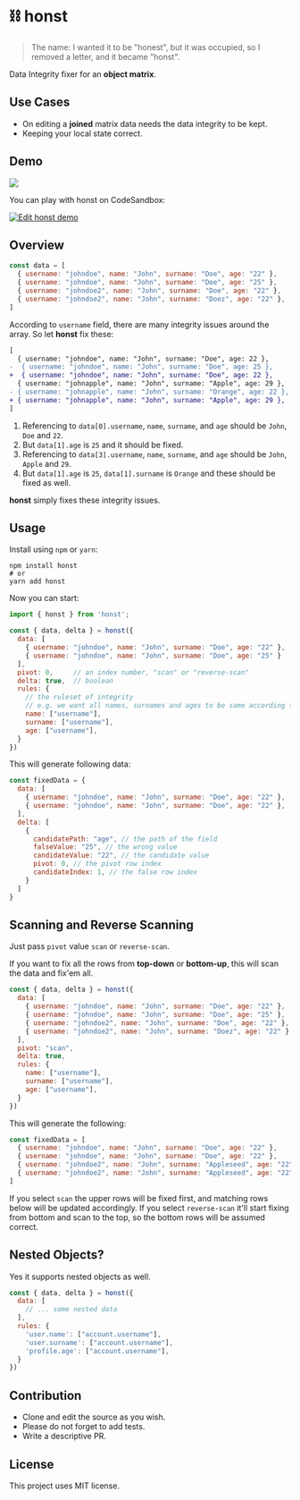 # ⛓️ honst

> The name: I wanted it to be "honest", but it was occupied, so I removed a letter, and it became "honst".

Data Integrity fixer for an **object matrix**.

## Use Cases
- On editing a **joined** matrix data needs the data integrity to be kept.
- Keeping your local state correct.

## Demo

<img src="./honst-demo.gif">

You can play with honst on CodeSandbox:

[![Edit honst demo](https://codesandbox.io/static/img/play-codesandbox.svg)](https://codesandbox.io/s/honst-demo-6s187?fontsize=14&hidenavigation=1&theme=light)

## Overview

```js
const data = [
  { username: "johndoe", name: "John", surname: "Doe", age: "22" },
  { username: "johndoe", name: "John", surname: "Doe", age: "25" },
  { username: "johndoe2", name: "John", surname: "Doe", age: "22" },
  { username: "johndoe2", name: "John", surname: "Doez", age: "22" },
]
```

According to `username` field, there are many integrity issues around the array. So let **honst** fix these:

```diff
[
  { username: "johndoe", name: "John", surname: "Doe", age: 22 },
-  { username: "johndoe", name: "John", surname: "Doe", age: 25 },
+  { username: "johndoe", name: "John", surname: "Doe", age: 22 },
  { username: "johnapple", name: "John", surname: "Apple", age: 29 },
- { username: "johnapple", name: "John", surname: "Orange", age: 22 },
+ { username: "johnapple", name: "John", surname: "Apple", age: 29 },
]
```

1. Referencing to `data[0].username`, `name`, `surname`, and `age` should be `John`, `Doe` and `22`.
2. But `data[1].age` is `25` and it should be fixed.
3. Referencing to `data[3].username`, `name`, `surname`, and `age` should be `John`, `Apple` and `29`.
4. But `data[1].age` is `25`, `data[1].surname` is `Orange` and these should be fixed as well.

**honst** simply fixes these integrity issues.

## Usage

Install using `npm` or `yarn`:

```
npm install honst
# or
yarn add honst
```

Now you can start:

```js
import { honst } from 'honst';

const { data, delta } = honst({
  data: [
    { username: "johndoe", name: "John", surname: "Doe", age: "22" },
    { username: "johndoe", name: "John", surname: "Doe", age: "25" }
  ],
  pivot: 0,     // an index number, "scan" or "reverse-scan"
  delta: true,  // boolean
  rules: {
    // the ruleset of integrity
    // e.g. we want all names, surnames and ages to be same according to "username"
    name: ["username"],
    surname: ["username"],
    age: ["username"],
  }
})
```

This will generate following data:

```js
const fixedData = {
  data: [
    { username: "johndoe", name: "John", surname: "Doe", age: "22" },
    { username: "johndoe", name: "John", surname: "Doe", age: "22" },
  ],
  delta: [
    {
      candidatePath: "age", // the path of the field
      falseValue: "25", // the wrong value
      candidateValue: "22", // the candidate value
      pivot: 0, // the pivot row index
      candidateIndex: 1, // the false row index
    }
  ]
}
```

## Scanning and Reverse Scanning

Just pass `pivot` value `scan` or `reverse-scan`.

If you want to fix all the rows from **top-down** or **bottom-up**, this will scan the data and fix'em all.

```js
const { data, delta } = honst({
  data: [
    { username: "johndoe", name: "John", surname: "Doe", age: "22" },
    { username: "johndoe", name: "John", surname: "Doe", age: "25" },
    { username: "johndoe2", name: "John", surname: "Doe", age: "22" },
    { username: "johndoe2", name: "John", surname: "Doez", age: "22" },
  ],
  pivot: "scan",
  delta: true,
  rules: {
    name: ["username"],
    surname: ["username"],
    age: ["username"],
  }
})
```

This will generate the following:

```js
const fixedData = [
  { username: "johndoe", name: "John", surname: "Doe", age: "22" },
  { username: "johndoe", name: "John", surname: "Doe", age: "22" },
  { username: "johndoe2", name: "John", surname: "Appleseed", age: "22" },
  { username: "johndoe2", name: "John", surname: "Appleseed", age: "22" },
]
```

If you select `scan` the upper rows will be fixed first, and matching
rows below will be updated accordingly. If you select `reverse-scan` it'll start fixing from bottom
and scan to the top, so the bottom rows will be assumed correct.

## Nested Objects?

Yes it supports nested objects as well.

```js
const { data, delta } = honst({
  data: [
    // ... some nested data
  ],
  rules: {
    'user.name': ["account.username"],
    'user.surname': ["account.username"],
    'profile.age': ["account.username"],
  }
})
```

## Contribution

- Clone and edit the source as you wish.
- Please do not forget to add tests.
- Write a descriptive PR.

## License

This project uses MIT license.
